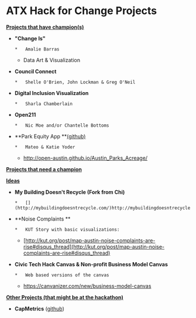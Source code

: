 # ATX Hack for Change Projects

**<u>Projects that have champion(s)</u>**

*   **"Change Is"** 

        *   Amalie Barras
    *   Data Art & Visualization

*   **Council Connect**

        *   Shelle O'Brien, John Lockman & Greg O'Neil

*   **Digital Inclusion Visualization**

        *   Sharla Chamberlain

*   **Open211**

        *   Nic Moe and/or Chantelle Bottoms

*   **Park Equity App **[(github)](https://github.com/mateoclarke/Austin_Parks_Acreage)

        *   Mateo & Katie Yoder
    *   [](http://open-austin.github.io/Austin_Parks_Acreage/)http://open-austin.github.io/Austin_Parks_Acreage/

**<u>Projects that need a champion</u>**

**<u>Ideas</u>**

*   **My Building Doesn't Recycle (Fork from Chi)**

        *   [](http://mybuildingdoesntrecycle.com/)http://mybuildingdoesntrecycle.com/

*   **Noise Complaints **

        *   KUT Story with basic visualizations:
    *   [](http://kut.org/post/map-austin-noise-complaints-are-rise#disqus_thread)[http://kut.org/post/map-austin-noise-complaints-are-rise#disqus_thread](http://kut.org/post/map-austin-noise-complaints-are-rise#disqus_thread)

*   **Civic Tech Hack Canvas & Non-profit Business Model Canvas**

        *   Web based versions of the canvas
    *   [](https://canvanizer.com/new/business-model-canvas)https://canvanizer.com/new/business-model-canvas

**<u>Other Projects (that might be at the hackathon)</u>**

*   **CapMetrics** ([github](https://github.com/scascketta/CapMetrics)) 